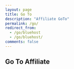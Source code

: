 ```yaml
---
layout: page
title: Go To
description: "Affiliate GoTo"
permalink: /go/
redirect_from:
  - /go/bluehost
  - /go/bluehost/
comments: false
---
```





## Go To Affiliate
